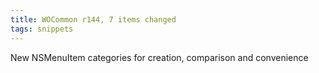 ```yaml
---
title: WOCommon r144, 7 items changed
tags: snippets
---
```


New NSMenuItem categories for creation, comparison and convenience
